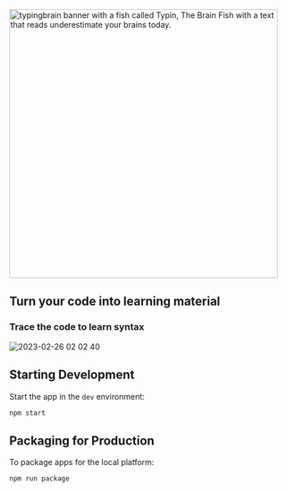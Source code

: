 
<img src="https://user-images.githubusercontent.com/4682613/221384204-7ad4aa02-ebea-4600-9163-eee724ea55de.jpg" width="480px" alt="typingbrain banner with a fish called Typin, The Brain Fish with a text that reads underestimate your brains today." />

## Turn your code into learning material
### Trace the code to learn syntax
![2023-02-26 02 02 40](https://user-images.githubusercontent.com/4682613/221404196-226a075c-fe48-4326-99f2-b3e6017893df.gif)


## Starting Development

Start the app in the `dev` environment:

```bash
npm start
```

## Packaging for Production

To package apps for the local platform:

```bash
npm run package
```


